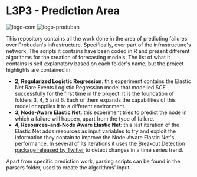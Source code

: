 L3P3 - Prediction Area
====

![logo-com](https://raw.githubusercontent.com/centeropenmiddleware/l3p3-dashboard/master/images/logoCOM3.png) ![logo-produban](https://raw.githubusercontent.com/centeropenmiddleware/l3p3-dashboard/master/images/produban-big.png)


This repository contains all the work done in the area of predicting failures over Probudan's infrastructure. Specifically, over part of the infrastructure's network. The scripts it contains have been coded in R and present different algorithms for the creation of forecasting models. The list of what it contains is self explanatory based on each folder's name, but the project highlights are contained in:

* **2, Regularized Logistic Regression**: this experiment contains the Elastic Net Rare Events Logistic Regression model that modelled SCF successfully for the first time in the project. It is the foundation of folders 3, 4, 5 and 6. Each of them expands the capabilities of this model or applies it to a different environment.
* **3, Node-Aware Elastic Net**: this experiment tries to predict the node in which a failure will happen, apart from the type of failure.
* **4, Resources-and-Node Aware Elastic Net**: this last iteration of the Elastic Net adds resources as input variables to try and exploit the information they contain to improve the Node-Aware Elastic Net's performance. In several of its iterations it uses the [Breakout Detection package released by Twitter](https://github.com/twitter/BreakoutDetection) to detect changes in a time series trend.

Apart from specific prediction work, parsing scripts can be found in the parsers folder, used to create the algorithms' input.
